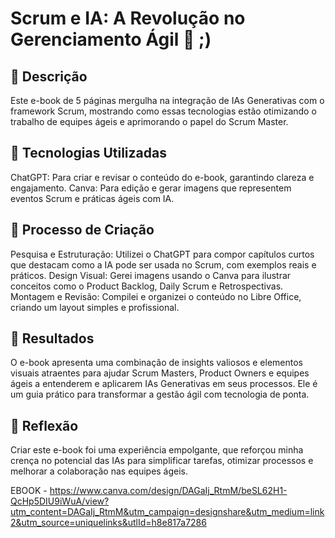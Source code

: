 # Scrum e IA: A Revolução no Gerenciamento Ágil 🌟 ;)

## 📒 Descrição
Este e-book de 5 páginas mergulha na integração de IAs Generativas com o framework Scrum, mostrando como essas tecnologias estão otimizando o trabalho de equipes ágeis e aprimorando o papel do Scrum Master.

## 🤖 Tecnologias Utilizadas
ChatGPT: Para criar e revisar o conteúdo do e-book, garantindo clareza e engajamento.
Canva: Para edição e gerar imagens que representem eventos Scrum e práticas ágeis com IA.


## 🧐 Processo de Criação
Pesquisa e Estruturação: Utilizei o ChatGPT para compor capítulos curtos que destacam como a IA pode ser usada no Scrum, com exemplos reais e práticos.
Design Visual: Gerei imagens usando o Canva para ilustrar conceitos como o Product Backlog, Daily Scrum e Retrospectivas.
Montagem e Revisão: Compilei e organizei o conteúdo no Libre Office, criando um layout simples e profissional.

## 🚀 Resultados
O e-book apresenta uma combinação de insights valiosos e elementos visuais atraentes para ajudar Scrum Masters, Product Owners e equipes ágeis a entenderem e aplicarem IAs Generativas em seus processos. Ele é um guia prático para transformar a gestão ágil com tecnologia de ponta.

## 💭 Reflexão 
Criar este e-book foi uma experiência empolgante, que reforçou minha crença no potencial das IAs para simplificar tarefas, otimizar processos e melhorar a colaboração nas equipes ágeis.

EBOOK - https://www.canva.com/design/DAGaIj_RtmM/beSL62H1-QcHp5DIU9iWuA/view?utm_content=DAGaIj_RtmM&utm_campaign=designshare&utm_medium=link2&utm_source=uniquelinks&utlId=h8e817a7286
